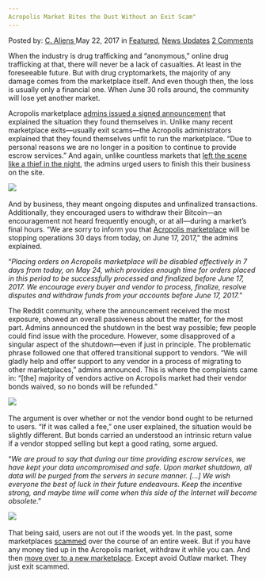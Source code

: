 ```yaml
---
Acropolis Market Bites the Dust Without an Exit Scam"
---
```

<article class="post-listing post-20040 post type-post status-publish format-standard has-post-thumbnail hentry 
<div class="post-inner">
    <span>Posted by: <a href="https://www.deepdotweb.com/author/caliens/" title="">C. Aliens </a></span>
<span>May 22, 2017</span>
<span>in <a href="https://www.deepdotweb.com/category/deepdot-news/" rel="category tag">Featured</a>, <a href="https://www.deepdotweb.com/category/news-updates/" rel="category tag">News Updates</a></span>
<span><a href="https://www.deepdotweb.com/2017/05/22/acropolismarketshutdown/#comments">2 Comments</a></span>
</p>
<div class="clear"></div>
    
<p>When the industry is drug trafficking and “anonymous,” online drug trafficking at that, there will never be a lack of casualties. At least in the foreseeable future. But with drug cryptomarkets, the majority of any damage comes from the marketplace itself. And even though then, the loss is usually only a financial one. When June 30 rolls around, the community will lose yet another market.</p>
<p>Acropolis marketplace <a href="https://www.reddit.com/r/DarkNetMarkets/comments/6bxnc9/acropolis_market_shutdown_notice/">admins issued a signed announcement</a> that explained the situation they found themselves in. Unlike many recent marketplace exits—usually exit scams—the Acropolis administrators explained that they found themselves unfit to run the marketplace. “Due to personal reasons we are no longer in a position to continue to provide escrow services.” And again, unlike countless markets that <a href="https://www.deepdotweb.com/2015/03/18/evolution-marketplace-exit-scam-biggest-exist-scam-ever/">left the scene like a thief in the night</a>, the admins urged users to finish this their business on the site.</p>
<p><img class="wp-image-20042 aligncenter" src="/imgs/2017/05/word-image-91.jpeg" srcset="/imgs/2017/05/word-image-91.jpeg 800w, /imgs/2017/05/word-image-91-300x185.jpeg 300w" sizes="(max-width: 800px) 100vw, 800px" /></p>
<p>And by business, they meant ongoing disputes and unfinalized transactions. Additionally, they encouraged users to withdraw their Bitcoin—an encouragement not heard frequently enough, or at all—during a market&#8217;s final hours. “We are sorry to inform you that <a href="https://www.deepdotweb.com/marketplace-directory/listing/acropolis-market/">Acropolis marketplace</a> will be stopping operations 30 days from today, on June 17, 2017,” the admins explained.</p>
<p>“<em>Placing orders on Acropolis marketplace will be disabled effectively in 7 days from today, on May 24, which provides enough time for orders placed in this period to be successfully processed and finalized before June 17, 2017. We encourage every buyer and vendor to process, finalize, resolve disputes and withdraw funds from your accounts before June 17, 2017.</em>”</p>
<p>The Reddit community, where the announcement received the most exposure, showed an overall passiveness about the matter, for the most part. Admins announced the shutdown in the best way possible; few people could find issue with the procedure. However, some disapproved of a singular aspect of the shutdown—even if just in principle. The problematic phrase followed one that offered transitional support to vendors. “We will gladly help and offer support to any vendor in a process of migrating to other marketplaces,” admins announced. This is where the complaints came in: &#8220;[the] majority of vendors active on Acropolis market had their vendor bonds waived, so no bonds will be refunded.”</p>
<p><img class="wp-image-20043 aligncenter" src="/imgs/2017/05/word-image-92.jpeg" srcset="/imgs/2017/05/word-image-92.jpeg 797w, /imgs/2017/05/word-image-92-300x155.jpeg 300w" sizes="(max-width: 797px) 100vw, 797px" /></p>
<p>The argument is over whether or not the vendor bond ought to be returned to users. “If it was called a fee,” one user explained, the situation would be slightly different. But bonds carried an understood an intrinsic return value if a vendor stopped selling but kept a good rating, some argued.</p>
<p>“<em>We are proud to say that during our time providing escrow services, we have kept your data uncompromised and safe. Upon market shutdown, all data will be purged from the servers in secure manner. [&#8230;] We wish everyone the best of luck in their future endeavours. Keep the incentive strong, and maybe time will come when this side of the Internet will become obsolete</em>.”</p>
<p><img class="wp-image-20044 aligncenter" src="/imgs/2017/05/word-image-93.jpeg" srcset="/imgs/2017/05/word-image-93.jpeg 808w, /imgs/2017/05/word-image-93-300x140.jpeg 300w" sizes="(max-width: 808px) 100vw, 808px" /></p>
<p>That being said, users are not out if the woods yet. In the past, some marketplaces <a href="https://www.deepdotweb.com/tag/scam/">scammed</a> over the course of an entire week. But if you have any money tied up in the Acropolis market, withdraw it while you can. And then <a href="https://www.deepdotweb.com/2013/10/28/updated-llist-of-hidden-marketplaces-tor-i2p/">move over to a new marketplace</a>. Except avoid Outlaw market. They just exit scammed.</p>
</div>
<span style="display:none" class="updated">2017-05-22</span>
<div style="display:none" class="vcard author" itemprop="author" itemscope itemtype="http://schema.org/Person"><strong class="fn" itemprop="name"><a href="https://www.deepdotweb.com/author/caliens/" title="Posts by C. Aliens" rel="author">C. Aliens</a></strong></div>
    

